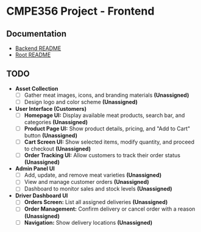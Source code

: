 # CMPE356 Project - Frontend

## Documentation

- [Backend README](Backend/)
- [Root README](/)

## TODO

- **Asset Collection**  
  - [ ] Gather meat images, icons, and branding materials **(Unassigned)**  
  - [ ] Design logo and color scheme **(Unassigned)**  

- **User Interface (Customers)**  
  - [ ] **Homepage UI:** Display available meat products, search bar, and categories **(Unassigned)**  
  - [ ] **Product Page UI:** Show product details, pricing, and "Add to Cart" button **(Unassigned)**  
  - [ ] **Cart Screen UI:** Show selected items, modify quantity, and proceed to checkout **(Unassigned)**  
  - [ ] **Order Tracking UI:** Allow customers to track their order status **(Unassigned)**  

- **Admin Panel UI**  
  - [ ] Add, update, and remove meat varieties **(Unassigned)**  
  - [ ] View and manage customer orders **(Unassigned)**  
  - [ ] Dashboard to monitor sales and stock levels **(Unassigned)**  

- **Driver Dashboard UI**  
  - [ ] **Orders Screen:** List all assigned deliveries **(Unassigned)**  
  - [ ] **Order Management:** Confirm delivery or cancel order with a reason **(Unassigned)**  
  - [ ] **Navigation:** Show delivery locations **(Unassigned)**  